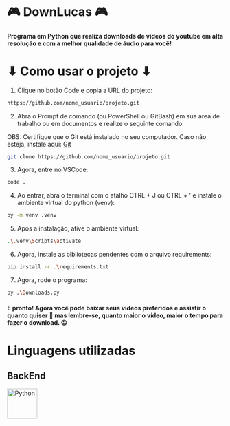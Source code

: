 # 🎮 DownLucas 🎮

#### Programa em Python que realiza downloads de vídeos do youtube em alta resolução e com a melhor qualidade de áudio para você!

# ⬇ Como usar o projeto ⬇

1. Clique no botão Code e copia a URL do projeto:

```bash
https://github.com/nome_usuario/projeto.git
```

2. Abra o Prompt de comando (ou PowerShell ou GitBash) em sua área de trabalho ou em documentos e realize o seguinte comando:

OBS: Certifique que o Git está instalado no seu computador. Caso não esteja, instale aqui: [Git](https://git-scm.com/downloads)

```bash 
git clone https://github.com/nome_usuario/projeto.git
```

3. Agora, entre no VSCode:

```bash
code .
```

4. Ao entrar, abra o terminal com o atalho CTRL + J ou CTRL + ' e instale o ambiente virtual do python (venv):

```bash
py -m venv .venv
```

5. Após a instalação, ative o ambiente virtual:

```bash
.\.venv\Scripts\activate
```

6. Agora, instale as bibliotecas pendentes com o arquivo requirements:

```bash
pip install -r .\requirements.txt
```

7. Agora, rode o programa:

```bash
py .\Downloads.py
```

#### E pronto! Agora você pode baixar seus vídeos preferidos e assistir o quanto quiser 🥳 mas lembre-se, quanto maior o vídeo, maior o tempo para fazer o download. 😉

# Linguagens utilizadas

## BackEnd

<img src="https://cdn.jsdelivr.net/gh/devicons/devicon@latest/icons/python/python-original.svg" alt="Python" width="70px" height="70px" />